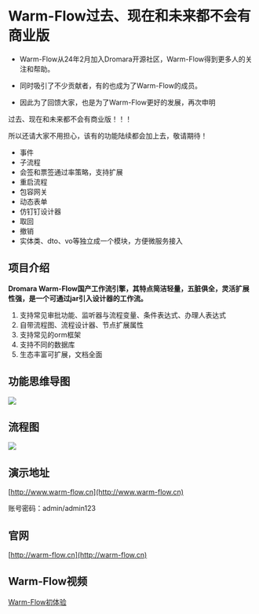 # Warm-Flow过去、现在和未来都不会有商业版

- Warm-Flow从24年2月加入Dromara开源社区，Warm-Flow得到更多人的关注和帮助。

- 同时吸引了不少贡献者，有的也成为了Warm-Flow的成员。

- 因此为了回馈大家，也是为了Warm-Flow更好的发展，再次申明


<span class="color: red; padding: 2px 8px; background-color: #f0f0f0;">过去、现在和未来都不会有商业版！！！</span>


所以还请大家不用担心，该有的功能陆续都会加上去，敬请期待！

- 事件
- 子流程
- 会签和票签通过率策略，支持扩展
- 重启流程
- 包容网关
- 动态表单
- 仿钉钉设计器
- 取回
- 撤销
- 实体类、dto、vo等独立成一个模块，方便微服务接入

## **项目介绍**

**Dromara Warm-Flow国产工作流引擎，其特点简洁轻量，五脏俱全，灵活扩展性强，是一个可通过jar引入设计器的工作流。**

1. 支持常见审批功能、监听器与流程变量、条件表达式、办理人表达式
1. 自带流程图、流程设计器、节点扩展属性
1. 支持常见的orm框架
1. 支持不同的数据库
1. 生态丰富可扩展，文档全面

## **功能思维导图**
<div><img src="https://foruda.gitee.com/images/1737617259247546863/ad0eb5ab_2218307.png"/></div>

## **流程图**
<div><img src="https://foruda.gitee.com/images/1736763079110050572/6e068531_2218307.png"/></div>


## **演示地址**
[http://www.warm-flow.cn](http://www.warm-flow.cn)

账号密码：admin/admin123


## **官网**
[http://warm-flow.cn](http://warm-flow.cn)


## **Warm-Flow视频**
[Warm-Flow初体验](https://www.bilibili.com/video/BV1AWRGYEEVr/?spm_id_from=333.1387.0.0&vd_source=1be886ace16159801f6ed0106df215d9)
